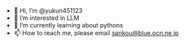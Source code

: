 - 👋 Hi, I’m @yukun451123
- 👀 I’m interested in LLM
- 🌱 I’m currently learning about pythons
- 📫 How to reach me, please email sankou@blue.ocn.ne.jp

<!---
yukun451123/yukun451123 is a ✨ special ✨ repository because its `README.md` (this file) appears on your GitHub profile.
You can click the Preview link to take a look at your changes.
--->
